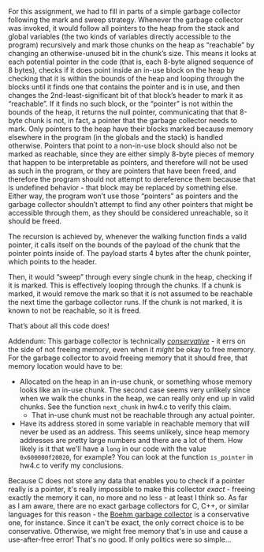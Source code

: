 For this assignment, we had to fill in parts of a simple garbage collector following the mark and sweep strategy. Whenever the garbage collector was invoked, it would follow all pointers to the heap from the stack and global variables (the two kinds of variables directly accessible to the program) recursively and mark those chunks on the heap as “reachable” by changing an otherwise-unused bit in the chunk’s size. This means it looks at each potential pointer in the code (that is, each 8-byte aligned sequence of 8 bytes), checks if it does point inside an in-use block on the heap by checking that it is within the bounds of the heap and looping through the blocks until it finds one that contains the pointer and is in use, and then changes the 2nd-least-significant bit of that block’s header to mark it as “reachable”. If it finds no such block, or the “pointer” is not within the bounds of the heap, it returns the null pointer, communicating that that 8-byte chunk is not, in fact, a pointer that the garbage collector needs to mark. Only pointers to the heap have their blocks marked because memory elsewhere in the program (in the globals and the stack) is handled otherwise. Pointers that point to a non-in-use block should also not be marked as reachable, since they are either simply 8-byte pieces of memory that happen to be interpretable as pointers, and therefore will not be used as such in the program, or they are pointers that have been freed, and therefore the program should not attempt to dereference them because that is undefined behavior - that block may be replaced by something else. Either way, the program won’t use those “pointers” as pointers and the garbage collector shouldn’t attempt to find any other pointers that might be accessible through them, as they should be considered unreachable, so it should be freed.

The recursion is achieved by, whenever the walking function finds a valid pointer, it calls itself on the bounds of the payload of the chunk that the pointer points inside of. The payload starts 4 bytes after the chunk pointer, which points to the header.

Then, it would “sweep” through every single chunk in the heap, checking if it is marked. This is effectively looping through the chunks. If a chunk is marked, it would remove the mark so that it is not assumed to be reachable the next time the garbage collector runs. If the chunk is not marked, it is known to not be reachable, so it is freed.

That’s about all this code does!

Addendum:
This garbage collector is technically [*conservative*](https://en.wikipedia.org/wiki/Tracing_garbage_collection#Precise_vs._conservative_and_internal_pointers) - it errs on the side of not freeing memory, even when it *might* be okay to free memory. For the garbage collector to avoid freeing memory that it should free, that memory location would have to be:
- Allocated on the heap in an in-use chunk, or something whose memory looks like an in-use chunk. The second case seems very unlikely since when we walk the chunks in the heap, we can really only end up in valid chunks. See the function `next_chunk` in hw4.c to verify this claim.
  -  That in-use chunk must not be reachable through any actual pointer.
-  Have its address stored in some variable in reachable memory that will never be used as an address. This seems unlikely, since heap memory addresses are pretty large numbers and there are a lot of them. How likely is it that we'll have a `long` in our code with the value `0x600000f20020`, for example?
You can look at the function `is_pointer` in hw4.c to verify my conclusions.

Because C does not store any data that enables you to check if a pointer really is a pointer, it's really impossible to make this collector *exact* - freeing exactly the memory it can, no more and no less - at least I think so. As far as I am aware, there are no exact garbage collectors for C, C++, or similar languages for this reason - the [Boehm garbage collector](https://en.wikipedia.org/wiki/Boehm_garbage_collector) is a conservative one, for instance.
Since it can't be exact, the only correct choice is to be conservative. Otherwise, we might free memory that's in use and cause a use-after-free error! That's no good. If only politics were so simple...